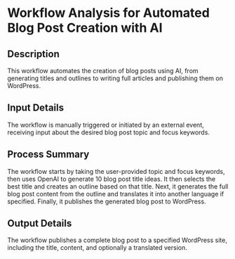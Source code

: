 # Workflow Analysis for Automated Blog Post Creation with AI

## Description
This workflow automates the creation of blog posts using AI, from generating titles and outlines to writing full articles and publishing them on WordPress.

## Input Details
The workflow is manually triggered or initiated by an external event, receiving input about the desired blog post topic and focus keywords.

## Process Summary
The workflow starts by taking the user-provided topic and focus keywords, then uses OpenAI to generate 10 blog post title ideas. It then selects the best title and creates an outline based on that title. Next, it generates the full blog post content from the outline and translates it into another language if specified. Finally, it publishes the generated blog post to WordPress.

## Output Details
The workflow publishes a complete blog post to a specified WordPress site, including the title, content, and optionally a translated version.
